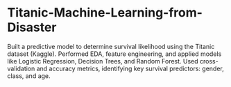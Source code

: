 # Titanic-Machine-Learning-from-Disaster
Built a predictive model to determine survival likelihood using the Titanic dataset (Kaggle). Performed EDA, feature engineering, and applied models like Logistic Regression, Decision Trees, and Random Forest. Used cross-validation and accuracy metrics, identifying key survival predictors: gender, class, and age.
